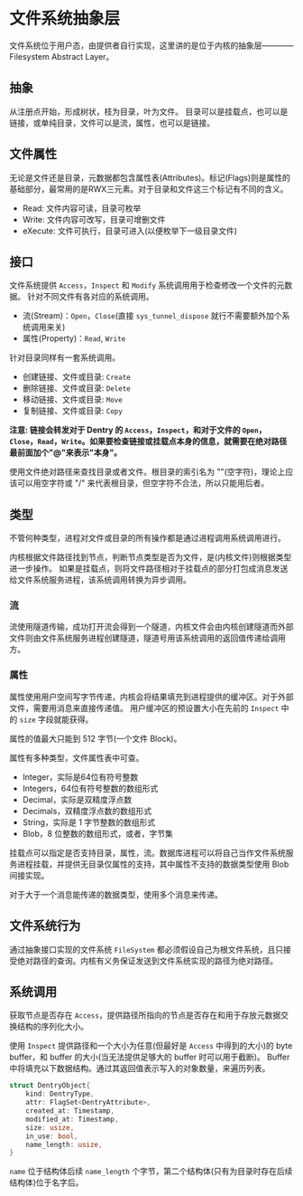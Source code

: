 # 文件系统抽象层

文件系统位于用户态，由提供者自行实现，这里讲的是位于内核的抽象层————Filesystem Abstract Layer。

## 抽象

从注册点开始，形成树状，枝为目录，叶为文件。
目录可以是挂载点，也可以是链接，或单纯目录，文件可以是流，属性，也可以是链接。

## 文件属性

无论是文件还是目录，元数据都包含属性表(Attributes)。标记(Flags)则是属性的基础部分，最常用的是RWX三元素。对于目录和文件这三个标记有不同的含义。

- Read: 文件内容可读，目录可枚举
- Write: 文件内容可改写，目录可增删文件
- eXecute: 文件可执行，目录可进入(以便枚举下一级目录文件)

## 接口

文件系统提供 `Access`，`Inspect` 和 `Modify` 系统调用用于检查修改一个文件的元数据。
针对不同文件有各对应的系统调用。

- 流(Stream)：`Open`，`Close`(直接 `sys_tunnel_dispose` 就行不需要额外加个系统调用来关)
- 属性(Property)：`Read`, `Write`
  
针对目录同样有一套系统调用。

- 创建链接、文件或目录: `Create`
- 删除链接、文件或目录: `Delete`
- 移动链接、文件或目录: `Move`
- 复制链接、文件或目录: `Copy`

**注意: 链接会转发对于 Dentry 的 `Access`，`Inspect`，和对于文件的 `Open`，`Close`，`Read`，`Write`。如果要检查链接或挂载点本身的信息，就需要在绝对路径最前面加个"@"来表示"本身"。**

使用文件绝对路径来查找目录或者文件。根目录的索引名为 ""(空字符)，理论上应该可以用空字符或 "/" 来代表根目录，但空字符不合法，所以只能用后者。

## 类型

不管何种类型，进程对文件或目录的所有操作都是通过进程调用系统调用进行。

内核根据文件路径找到节点，判断节点类型是否为文件，是(内核文件)则根据类型进一步操作。
如果是挂载点，则将文件路径相对于挂载点的部分打包成消息发送给文件系统服务进程，该系统调用转换为异步调用。

### 流

流使用隧道传输，成功打开流会得到一个隧道，内核文件会由内核创建隧道而外部文件则由文件系统服务进程创建隧道，隧道号用该系统调用的返回值传递给调用方。

### 属性

属性使用用户空间写字节传递，内核会将结果填充到进程提供的缓冲区。对于外部文件，需要用消息来直接传递值。
用户缓冲区的预设置大小在先前的 `Inspect` 中的 `size` 字段就能获得。

属性的值最大只能到 512 字节(一个文件 Block)。

属性有多种类型，文件属性表中可查。

- Integer，实际是64位有符号整数
- Integers，64位有符号整数的数组形式
- Decimal，实际是双精度浮点数
- Decimals，双精度浮点数的数组形式
- String，实际是 1 字节整数的数组形式
- Blob，8 位整数的数组形式，或者，字节集

挂载点可以指定是否支持目录，属性，流。数据库进程可以将自己当作文件系统服务进程挂载，并提供无目录仅属性的支持，其中属性不支持的数据类型使用 Blob 间接实现。

对于大于一个消息能传递的数据类型，使用多个消息来传递。

## 文件系统行为

通过抽象接口实现的文件系统 `FileSystem` 都必须假设自己为根文件系统，且只接受绝对路径的查询。内核有义务保证发送到文件系统实现的路径为绝对路径。

## 系统调用

获取节点是否存在 `Access`，提供路径所指向的节点是否存在和用于存放元数据交换结构的序列化大小。

使用 `Inspect` 提供路径和一个大小为任意(但最好是 `Access` 中得到的大小)的 byte buffer，和 buffer 的大小(当无法提供足够大的 buffer 时可以用于截断)。
Buffer 中将填充以下数据结构。通过其返回值表示写入的对象数量，来遍历列表。

```rust
struct DentryObject{
    kind: DentryType,
    attr: FlagSet<DentryAttribute>,
    created_at: Timestamp,
    modified_at: Timestamp,
    size: usize,
    in_use: bool,
    name_length: usize,
}
```

`name` 位于结构体后续 `name_length` 个字节，第二个结构体(只有为目录时存在后续结构体)位于名字后。
